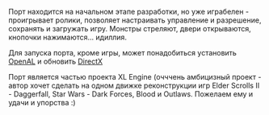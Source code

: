 Порт находится на начальном этапе разработки, но уже играбелен - проигрывает ролики, позволяет настраивать управление и разрешение, сохранять и загружать игру. Монстры стреляют, двери открываются, кнопочки нажимаются... идиллия.  
  
Для запуска порта, кроме игры, может понадобиться установить [OpenAL](http://developer.creative.com/articles/article.asp?cat=1&sbcat=31&top=38&aid=46&file=oalinst.exe) и обновить [DirectX](http://www.microsoft.com/downloads/details.aspx?FamilyID=2da43d38-db71-4c1b-bc6a-9b6652cd92a3&DisplayLang=en)

Порт является частью проекта XL Engine (очччень амбицизный проект - автор хочет сделать на одном движке реконструкции игр Elder Scrolls II - Daggerfall, Star Wars - Dark Forces, Blood и Outlaws. Пожелаем ему и удачи и упорства :)